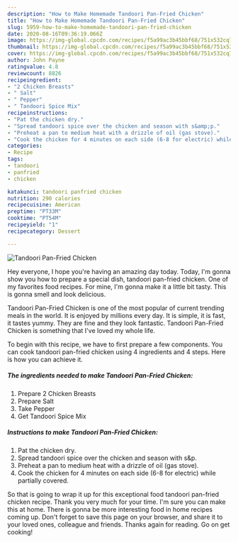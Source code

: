 ```yaml
---
description: "How to Make Homemade Tandoori Pan-Fried Chicken"
title: "How to Make Homemade Tandoori Pan-Fried Chicken"
slug: 5959-how-to-make-homemade-tandoori-pan-fried-chicken
date: 2020-08-16T09:36:19.066Z
image: https://img-global.cpcdn.com/recipes/f5a99ac3b45bbf68/751x532cq70/tandoori-pan-fried-chicken-recipe-main-photo.jpg
thumbnail: https://img-global.cpcdn.com/recipes/f5a99ac3b45bbf68/751x532cq70/tandoori-pan-fried-chicken-recipe-main-photo.jpg
cover: https://img-global.cpcdn.com/recipes/f5a99ac3b45bbf68/751x532cq70/tandoori-pan-fried-chicken-recipe-main-photo.jpg
author: John Payne
ratingvalue: 4.8
reviewcount: 8826
recipeingredient:
- "2 Chicken Breasts"
- " Salt"
- " Pepper"
- " Tandoori Spice Mix"
recipeinstructions:
- "Pat the chicken dry."
- "Spread tandoori spice over the chicken and season with s&amp;p."
- "Preheat a pan to medium heat with a drizzle of oil (gas stove)."
- "Cook the chicken for 4 minutes on each side (6-8 for electric) while partially covered."
categories:
- Recipe
tags:
- tandoori
- panfried
- chicken

katakunci: tandoori panfried chicken 
nutrition: 290 calories
recipecuisine: American
preptime: "PT33M"
cooktime: "PT54M"
recipeyield: "1"
recipecategory: Dessert

---
```



![Tandoori Pan-Fried Chicken](https://img-global.cpcdn.com/recipes/f5a99ac3b45bbf68/751x532cq70/tandoori-pan-fried-chicken-recipe-main-photo.jpg)

Hey everyone, I hope you're having an amazing day today. Today, I'm gonna show you how to prepare a special dish, tandoori pan-fried chicken. One of my favorites food recipes. For mine, I'm gonna make it a little bit tasty. This is gonna smell and look delicious.

Tandoori Pan-Fried Chicken is one of the most popular of current trending meals in the world. It is enjoyed by millions every day. It is simple, it is fast, it tastes yummy. They are fine and they look fantastic. Tandoori Pan-Fried Chicken is something that I've loved my whole life.




To begin with this recipe, we have to first prepare a few components. You can cook tandoori pan-fried chicken using 4 ingredients and 4 steps. Here is how you can achieve it.

<!--inarticleads1-->

##### The ingredients needed to make Tandoori Pan-Fried Chicken:

1. Prepare 2 Chicken Breasts
1. Prepare  Salt
1. Take  Pepper
1. Get  Tandoori Spice Mix




<!--inarticleads2-->

##### Instructions to make Tandoori Pan-Fried Chicken:

1. Pat the chicken dry.
1. Spread tandoori spice over the chicken and season with s&amp;p.
1. Preheat a pan to medium heat with a drizzle of oil (gas stove).
1. Cook the chicken for 4 minutes on each side (6-8 for electric) while partially covered.




So that is going to wrap it up for this exceptional food tandoori pan-fried chicken recipe. Thank you very much for your time. I'm sure you can make this at home. There is gonna be more interesting food in home recipes coming up. Don't forget to save this page on your browser, and share it to your loved ones, colleague and friends. Thanks again for reading. Go on get cooking!
